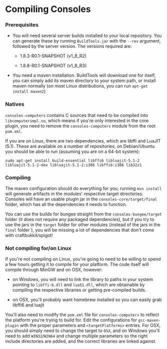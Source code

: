 # Compiling Consoles

### Prerequisites

- You will need several server builds installed to your local repository. You can generate these by running `BuildTools.jar` with the `--rev` argument, followed by the server version. The versions required are:

	- 1.8.3-R0.1-SNAPSHOT (v1_8_R2)

	- 1.8.8-R0.1-SNAPSHOT (v1_8_R3)

- You need a maven installation. BuildTools will download one for itself, you can simply add its maven directory to your system path, or install maven normally (on most Linux distributions, you can run `apt-get install maven2`)

### Natives

`consoles-computers` contains C sources that need to be compiled into `libcomputerimpl.so`, which means if you're only interested in the core plugin, you need to remove the `consoles-computers` module from the root `pom.xml`.

If you are on Linux, there are two dependencies, which are libffi and LuaJIT (5.1). These are available on a number of repositories, on Debian/Ubuntu you should be able to run (assuming you are on a 64-bit system):

    sudo apt-get install build-essential libffi6 libluajit-5.1-2 libluajit-5.1-2-dev libluajit-5.1-2:i386 libffi6:i386 lib32z1

### Compiling

The maven configuration should do everything for you; running `mvn install` will generate artifacts in the modules' respective target directories. Consoles will have an usable plugin jar in the `consoles-core/target/final` folder, which has all the dependencies it needs to function.

You can use the builds for bungee straight from the `consoles-bungee/target` folder (it does not require any packaged dependencies), but if you try to use the jars in the `target` folder for other modules (instead of the jars in the `final` folder`), you will be missing a lot of dependencies that don't come with craftbukkit/spigot!

### Not compiling for/on Linux

If you're not compiling on Linux, you're going to need to be willing to spend a few hours getting it to compile for your platform. The code itself will compile through MinGW and on OSX, however:

 - on Windows, you will need to link the library to paths in your system pointing to `libffi-6.dll` and `lua51.dll`, which are obtainable by compiling the respective libraries or getting pre-compiled builds.

 - on OSX, you'll probably want homebrew installed so you can easily grab libffi6 and luajit

You'll also need to modify the `pom.xml` file for `consoles-computers` to reflect the platform you're trying to build for. Edit the configurations for `gcc-maven-plugin` with the proper parameters and `<targetPlatforms>` entries. For OSX, you should simply need to change the target to `OSX`, and on Windows you'll need to add `WIN32`/`WIN64` and change multiple parameters so the right include directories are added, and the correct libraries are linked against.

